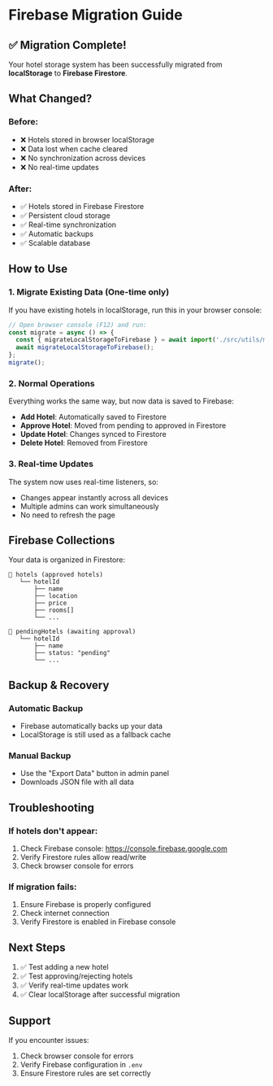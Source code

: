# Firebase Migration Guide

## ✅ Migration Complete!

Your hotel storage system has been successfully migrated from **localStorage** to **Firebase Firestore**.

## What Changed?

### Before:
- ❌ Hotels stored in browser localStorage
- ❌ Data lost when cache cleared
- ❌ No synchronization across devices
- ❌ No real-time updates

### After:
- ✅ Hotels stored in Firebase Firestore
- ✅ Persistent cloud storage
- ✅ Real-time synchronization
- ✅ Automatic backups
- ✅ Scalable database

## How to Use

### 1. **Migrate Existing Data** (One-time only)

If you have existing hotels in localStorage, run this in your browser console:

```javascript
// Open browser console (F12) and run:
const migrate = async () => {
  const { migrateLocalStorageToFirebase } = await import('./src/utils/migrateToFirebase.js');
  await migrateLocalStorageToFirebase();
};
migrate();
```

### 2. **Normal Operations**

Everything works the same way, but now data is saved to Firebase:

- **Add Hotel**: Automatically saved to Firestore
- **Approve Hotel**: Moved from pending to approved in Firestore
- **Update Hotel**: Changes synced to Firestore
- **Delete Hotel**: Removed from Firestore

### 3. **Real-time Updates**

The system now uses real-time listeners, so:
- Changes appear instantly across all devices
- Multiple admins can work simultaneously
- No need to refresh the page

## Firebase Collections

Your data is organized in Firestore:

```
📁 hotels (approved hotels)
   └── hotelId
       ├── name
       ├── location
       ├── price
       ├── rooms[]
       └── ...

📁 pendingHotels (awaiting approval)
   └── hotelId
       ├── name
       ├── status: "pending"
       └── ...
```

## Backup & Recovery

### Automatic Backup
- Firebase automatically backs up your data
- LocalStorage is still used as a fallback cache

### Manual Backup
- Use the "Export Data" button in admin panel
- Downloads JSON file with all data

## Troubleshooting

### If hotels don't appear:
1. Check Firebase console: https://console.firebase.google.com
2. Verify Firestore rules allow read/write
3. Check browser console for errors

### If migration fails:
1. Ensure Firebase is properly configured
2. Check internet connection
3. Verify Firestore is enabled in Firebase console

## Next Steps

1. ✅ Test adding a new hotel
2. ✅ Test approving/rejecting hotels
3. ✅ Verify real-time updates work
4. ✅ Clear localStorage after successful migration

## Support

If you encounter issues:
1. Check browser console for errors
2. Verify Firebase configuration in `.env`
3. Ensure Firestore rules are set correctly
